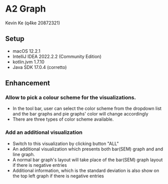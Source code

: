 
# A2 Graph
Kevin Ke (q4ke 20872321)
 
## Setup
* macOS 12.2.1
* IntelliJ IDEA 2022.2.2 (Community Edition)
* kotlin.jvm 1.7.10
* Java SDK 17.0.4 (corretto)
 
## Enhancement 
### Allow to pick a colour scheme for the visualizations.
* In the tool bar, user can select the color scheme from the dropdown list and the bar graphs and pie graphs' color will change accordingly
* There are three types of color scheme available.
### Add an additional visualization
* Switch to this visualization by clicking button "ALL"
* An additional visualization which presents both bar(SEM) graph and and line graph.
* A normal bar graph's layout will take place of the bar(SEM) graph layout if there is negative entries
* Additional information, which is the standard deviation is also show on the top left graph if there is negative entries
